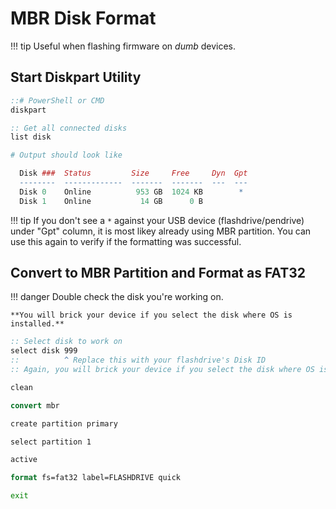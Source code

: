 # MBR Disk Format

!!! tip
    Useful when flashing firmware on _dumb_ devices.

## Start Diskpart Utility
```cmd
::# PowerShell or CMD
diskpart
```

```cmd
:: Get all connected disks
list disk
```

```r
# Output should look like

  Disk ###  Status         Size     Free     Dyn  Gpt
  --------  -------------  -------  -------  ---  ---
  Disk 0    Online          953 GB  1024 KB        *
  Disk 1    Online           14 GB      0 B
```

!!! tip
    If you don't see a `*` against your USB device (flashdrive/pendrive) under "Gpt" column, it is most likey already using MBR partition. You can use this again to verify if the formatting was successful.

## Convert to MBR Partition and Format as FAT32

!!! danger
    Double check the disk you're working on.

    **You will brick your device if you select the disk where OS is installed.**

```cmd
:: Select disk to work on
select disk 999
::          ^ Replace this with your flashdrive's Disk ID
:: Again, you will brick your device if you select the disk where OS is installed
```

```cmd
clean
```

```cmd
convert mbr
```

```cmd
create partition primary
```

```cmd
select partition 1
```

```cmd
active
```

```cmd
format fs=fat32 label=FLASHDRIVE quick
```

```cmd
exit
```
